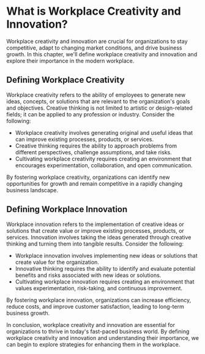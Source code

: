 What is Workplace Creativity and Innovation?
=====================================================================================================

Workplace creativity and innovation are crucial for organizations to stay competitive, adapt to changing market conditions, and drive business growth. In this chapter, we'll define workplace creativity and innovation and explore their importance in the modern workplace.

Defining Workplace Creativity
-----------------------------

Workplace creativity refers to the ability of employees to generate new ideas, concepts, or solutions that are relevant to the organization's goals and objectives. Creative thinking is not limited to artistic or design-related fields; it can be applied to any profession or industry. Consider the following:

* Workplace creativity involves generating original and useful ideas that can improve existing processes, products, or services.
* Creative thinking requires the ability to approach problems from different perspectives, challenge assumptions, and take risks.
* Cultivating workplace creativity requires creating an environment that encourages experimentation, collaboration, and open communication.

By fostering workplace creativity, organizations can identify new opportunities for growth and remain competitive in a rapidly changing business landscape.

Defining Workplace Innovation
-----------------------------

Workplace innovation refers to the implementation of creative ideas or solutions that create value or improve existing processes, products, or services. Innovation involves taking the ideas generated through creative thinking and turning them into tangible results. Consider the following:

* Workplace innovation involves implementing new ideas or solutions that create value for the organization.
* Innovative thinking requires the ability to identify and evaluate potential benefits and risks associated with new ideas or solutions.
* Cultivating workplace innovation requires creating an environment that values experimentation, risk-taking, and continuous improvement.

By fostering workplace innovation, organizations can increase efficiency, reduce costs, and improve customer satisfaction, leading to long-term business growth.

In conclusion, workplace creativity and innovation are essential for organizations to thrive in today's fast-paced business world. By defining workplace creativity and innovation and understanding their importance, we can begin to explore strategies for enhancing them in the workplace.
